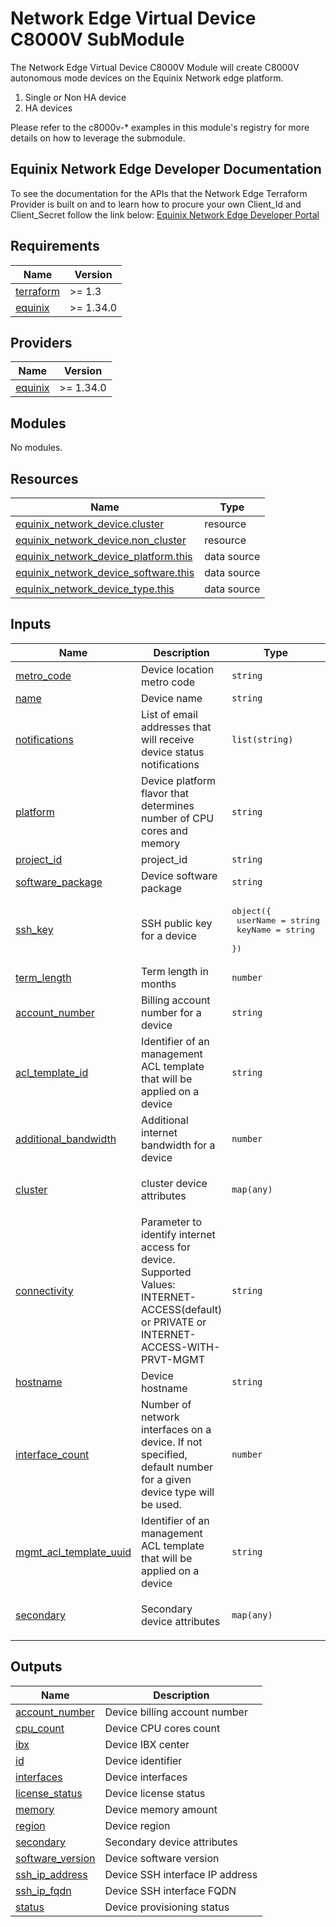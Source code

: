 # Network Edge Virtual Device C8000V SubModule

The Network Edge Virtual Device C8000V Module will create C8000V autonomous mode devices on the Equinix
Network edge platform.

1. Single or Non HA device
2. HA devices

Please refer to the c8000v-* examples in this module's registry for more details on how to leverage the
submodule.

<!-- Begin Module Docs (Do not edit contents) -->

## Equinix Network Edge Developer Documentation

To see the documentation for the APIs that the Network Edge Terraform Provider is built on
and to learn how to procure your own Client_Id and Client_Secret follow the link below:
[Equinix Network Edge Developer Portal](https://developer.equinix.com/catalog/network-edgev1)
<!-- End Module Docs -->

<!-- BEGIN_TF_DOCS -->
## Requirements

| Name | Version |
|------|---------|
| <a name="requirement_terraform"></a> [terraform](#requirement\_terraform) | >= 1.3 |
| <a name="requirement_equinix"></a> [equinix](#requirement\_equinix) | >= 1.34.0 |

## Providers

| Name | Version |
|------|---------|
| <a name="provider_equinix"></a> [equinix](#provider\_equinix) | >= 1.34.0 |

## Modules

No modules.

## Resources

| Name | Type |
|------|------|
| [equinix_network_device.cluster](https://registry.terraform.io/providers/equinix/equinix/latest/docs/resources/network_device) | resource |
| [equinix_network_device.non_cluster](https://registry.terraform.io/providers/equinix/equinix/latest/docs/resources/network_device) | resource |
| [equinix_network_device_platform.this](https://registry.terraform.io/providers/equinix/equinix/latest/docs/data-sources/network_device_platform) | data source |
| [equinix_network_device_software.this](https://registry.terraform.io/providers/equinix/equinix/latest/docs/data-sources/network_device_software) | data source |
| [equinix_network_device_type.this](https://registry.terraform.io/providers/equinix/equinix/latest/docs/data-sources/network_device_type) | data source |

## Inputs

| Name | Description | Type | Default | Required |
|------|-------------|------|---------|:--------:|
| <a name="input_metro_code"></a> [metro\_code](#input\_metro\_code) | Device location metro code | `string` | n/a | yes |
| <a name="input_name"></a> [name](#input\_name) | Device name | `string` | n/a | yes |
| <a name="input_notifications"></a> [notifications](#input\_notifications) | List of email addresses that will receive device status notifications | `list(string)` | n/a | yes |
| <a name="input_platform"></a> [platform](#input\_platform) | Device platform flavor that determines number of CPU cores and memory | `string` | n/a | yes |
| <a name="input_project_id"></a> [project\_id](#input\_project\_id) | project\_id | `string` | n/a | yes |
| <a name="input_software_package"></a> [software\_package](#input\_software\_package) | Device software package | `string` | n/a | yes |
| <a name="input_ssh_key"></a> [ssh\_key](#input\_ssh\_key) | SSH public key for a device | <pre>object({<br>    userName = string<br>    keyName  = string<br>  })</pre> | n/a | yes |
| <a name="input_term_length"></a> [term\_length](#input\_term\_length) | Term length in months | `number` | n/a | yes |
| <a name="input_account_number"></a> [account\_number](#input\_account\_number) | Billing account number for a device | `string` | `0` | no |
| <a name="input_acl_template_id"></a> [acl\_template\_id](#input\_acl\_template\_id) | Identifier of an management ACL template that will be applied on a device | `string` | `""` | no |
| <a name="input_additional_bandwidth"></a> [additional\_bandwidth](#input\_additional\_bandwidth) | Additional internet bandwidth for a device | `number` | `0` | no |
| <a name="input_cluster"></a> [cluster](#input\_cluster) | cluster device attributes | `map(any)` | <pre>{<br>  "enabled": false<br>}</pre> | no |
| <a name="input_connectivity"></a> [connectivity](#input\_connectivity) | Parameter to identify internet access for device. Supported Values: INTERNET-ACCESS(default) or PRIVATE or INTERNET-ACCESS-WITH-PRVT-MGMT | `string` | `"INTERNET-ACCESS"` | no |
| <a name="input_hostname"></a> [hostname](#input\_hostname) | Device hostname | `string` | `""` | no |
| <a name="input_interface_count"></a> [interface\_count](#input\_interface\_count) | Number of network interfaces on a device. If not specified, default number for a given device type will be used. | `number` | `10` | no |
| <a name="input_mgmt_acl_template_uuid"></a> [mgmt\_acl\_template\_uuid](#input\_mgmt\_acl\_template\_uuid) | Identifier of an management ACL template that will be applied on a device | `string` | `""` | no |
| <a name="input_secondary"></a> [secondary](#input\_secondary) | Secondary device attributes | `map(any)` | <pre>{<br>  "enabled": false<br>}</pre> | no |

## Outputs

| Name | Description |
|------|-------------|
| <a name="output_account_number"></a> [account\_number](#output\_account\_number) | Device billing account number |
| <a name="output_cpu_count"></a> [cpu\_count](#output\_cpu\_count) | Device CPU cores count |
| <a name="output_ibx"></a> [ibx](#output\_ibx) | Device IBX center |
| <a name="output_id"></a> [id](#output\_id) | Device identifier |
| <a name="output_interfaces"></a> [interfaces](#output\_interfaces) | Device interfaces |
| <a name="output_license_status"></a> [license\_status](#output\_license\_status) | Device license status |
| <a name="output_memory"></a> [memory](#output\_memory) | Device memory amount |
| <a name="output_region"></a> [region](#output\_region) | Device region |
| <a name="output_secondary"></a> [secondary](#output\_secondary) | Secondary device attributes |
| <a name="output_software_version"></a> [software\_version](#output\_software\_version) | Device software version |
| <a name="output_ssh_ip_address"></a> [ssh\_ip\_address](#output\_ssh\_ip\_address) | Device SSH interface IP address |
| <a name="output_ssh_ip_fqdn"></a> [ssh\_ip\_fqdn](#output\_ssh\_ip\_fqdn) | Device SSH interface FQDN |
| <a name="output_status"></a> [status](#output\_status) | Device provisioning status |
<!-- END_TF_DOCS -->
